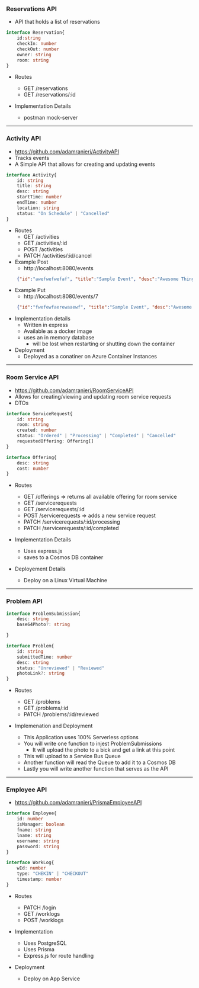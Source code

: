 ### Reservations API
- API that holds a list of reservations

```ts
interface Reservation{
    id:string
    checkIn: number
    checkOut: number
    owner: string
    room: string
}
```
- Routes
    - GET /reservations
    - GET /reservations/:id

- Implementation Details
    - postman mock-server
---

### Activity API
- https://github.com/adamranieri/ActivityAPI
- Tracks events
- A Simple API that allows for creating and updating events
```ts
interface Activity{
    id: string
    title: string
    desc: string
    startTime: number
    endTime: number
    location: string
    status: "On Schedule" | "Cancelled"
}

```
- Routes 
    - GET /activities
    - GET /activities/:id
    - POST /activities
    - PATCH /activities/:id/cancel
- Example Post
    - http://localhost:8080/events
```json
    {"id":"awefwefwefaf", "title":"Sample Event", "desc":"Awesome Thing", "startTime":123123123,"endTime":123123300, "location":"Ballroom","status":"On Schedule"}
```

- Example Put
    - http://localhost:8080/events/7
```json
    {"id":"fwefewfaerewaaewf", "title":"Sample Event", "desc":"Awesome Thing", "startTime":123123123,"endTime":123123300, "location":"Ballroom","status":"Cancelled"}
```

- Implementation details
    - Written in express
    - Available as a docker image
    - uses an in memory database
        - will be lost when restarting or shutting down the container
- Deployment
    - Deployed as a conatiner on Azure Container Instances
---
### Room Service API
- https://github.com/adamranieri/RoomServiceAPI
- Allows for creating/viewing and updating room service requests
- DTOs 
```ts
interface ServiceRequest{
    id: string
    room: string
    created: number
    status: "Ordered" | "Processing" | "Completed" | "Cancelled"
    requestedOffering: Offering[]
}

interface Offering{
    desc: string
    cost: number
}
```

- Routes
    - GET /offerings => returns all available offering for room service
    - GET /servicerequests
    - GET /servicerequests/:id
    - POST /servicerequests => adds a new service request
    - PATCH /servicerequests/:id/processing
    - PATCH /servicerequests/:id/completed

- Implementation Details
    - Uses express.js
    - saves to a Cosmos DB container

- Deployement Details
    - Deploy on a Linux Virtual Machine

---
### Problem API

```ts
interface ProblemSubmission{
    desc: string
    base64Photo?: string

}

interface Problem{
    id: string
    submittedTime: number
    desc: string
    status: "Unreviewed" | "Reviewed"
    photoLink?: string
}
```
- Routes
    - GET /problems
    - GET /problems/:id
    - PATCH /problems/:id/reviewed

- Implemenation and Deployment
    - This Application uses 100% Serverless options
    - You will write one function to  injest ProblemSubmissions
        - It will upload the photo to a bick and get a link at this point
    - This will upload to a Service Bus Queue
    - Another function will read the Queue to add it to a Cosmos DB
    - Lastly you will write another function that serves as the API

---
### Employee API
- https://github.com/adamranieri/PrismaEmployeeAPI
```ts
interface Employee{
    id: number
    isManager: boolean
    fname: string
    lname: string
    username: string
    password: string
}

interface WorkLog{
    wId: number
    type: "CHEKIN" | "CHECKOUT" 
    timestamp: number
}
```

- Routes
    - PATCH /login
    - GET /worklogs
    - POST /worklogs

- Implementation
    - Uses PostgreSQL
    - Uses Prisma
    - Express.js for route handling
- Deployment
    - Deploy on App Service
